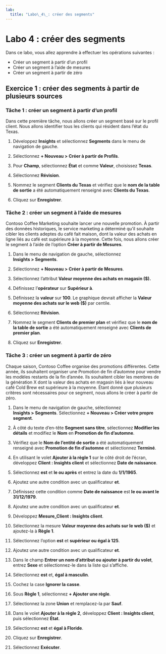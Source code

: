 ```yaml
---
lab:
  title: "Labo\_4\_: créer des segments"
---
```


# Labo 4 : créer des segments

Dans ce labo, vous allez apprendre à effectuer les opérations suivantes :
- Créer un segment à partir d’un profil
- Créer un segment à l’aide de mesures
- Créer un segment à partir de zéro

## Exercice 1 : créer des segments à partir de plusieurs sources 
### Tâche 1 : créer un segment à partir d’un profil
Dans cette première tâche, nous allons créer un segment basé sur le profil client. Nous allons identifier tous les clients qui résident dans l’état du Texas. 

1. Développez **Insights** et sélectionnez **Segments** dans le menu de navigation de gauche.

1. Sélectionnez **+ Nouveau > Créer à partir de Profils**.

1. Pour **Champ**, sélectionnez **État** et comme **Valeur**, choisissez **Texas**.

1. Sélectionnez **Révision**.

1. Nommez le segment **Clients du Texas** et vérifiez que le **nom de la table de sortie** a été automatiquement renseigné avec **Clients du Texas**.

1. Cliquez sur **Enregistrer**.

### Tâche 2 : créer un segment à l’aide de mesures 
Contoso Coffee Marketing souhaite lancer une nouvelle promotion. À partir des données historiques, le service marketing a déterminé qu’il souhaite cibler les clients adeptes du café fait maison, dont la valeur des achats en ligne liés au café est supérieure à la moyenne. Cette fois, nous allons créer le segment à l’aide de l’option **Créer à partir de Mesures**. 

1. Dans le menu de navigation de gauche, sélectionnez **Insights > Segments**.

1. Sélectionnez **+ Nouveau > Créer à partir de Mesures**.

1. Sélectionnez l’attribut **Valeur moyenne des achats en magasin ($).**

1. Définissez l’**opérateur** sur **Supérieur à**.

1. Définissez la **valeur** sur **100**. Le graphique devrait afficher la **Valeur moyenne des achats sur le web ($)** par centile.

1. Sélectionnez **Révision**.

1. Nommez le segment **Clients de premier plan** et vérifiez que le **nom de la table de sortie** a été automatiquement renseigné avec **Clients de premier plan**.

1. Cliquez sur **Enregistrer**.

### Tâche 3 : créer un segment à partir de zéro
Chaque saison, Contoso Coffee organise des promotions différentes. Cette année, ils souhaitent organiser une Promotion de fin d’automne pour vendre les modèles restants de la fin d’année. Ils souhaitent cibler les membres de la génération X dont la valeur des achats en magasin liés à leur nouveau café Cold Brew est supérieure à la moyenne. Étant donné que plusieurs critères sont nécessaires pour ce segment, nous allons le créer à partir de zéro.

1. Dans le menu de navigation de gauche, sélectionnez **Insights > Segments**. Sélectionnez **+ Nouveau > Créer votre propre segment**.

1. À côté du texte d’en-tête **Segment sans titre**, sélectionnez **Modifier les détails** et modifiez le **Nom** en **Promotion de fin d’automne**.

1. Vérifiez que le **Nom de l’entité de sortie** a été automatiquement renseigné avec **Promotion de fin d’automne** et sélectionnez **Terminé**.

1. En utilisant le volet **Ajouter à la règle 1** sur le côté droit de l’écran, développez **Client : Insights client** et sélectionnez **Date de naissance**. 

1. Sélectionnez **est** et **le ou après** et entrez la date du **1/1/1965**.

1. Ajoutez une autre condition avec un qualificateur **et**.

1. Définissez cette condition comme **Date de naissance** est **le ou avant le 31/12/1979**.

1. Ajoutez une autre condition avec un qualificateur **et**. 

1. Développez **Mesure_Client : Insights client**.

1. Sélectionnez la mesure **Valeur moyenne des achats sur le web ($)** et ajoutez-la à **Règle 1**. 

1. Sélectionnez l’option **est** et **supérieur ou égal à 125**.

1. Ajoutez une autre condition avec un qualificateur **et**. 

1. Dans le champ **Entrer un nom d’attribut ou ajouter à partir du volet**, entrez **Sexe** et sélectionnez-le dans la liste qui s’affiche. 

1. Sélectionnez **est** et, **égal à masculin**.

1. Cochez la case **Ignorer la casse**.

1. Sous **Règle 1**, sélectionnez **+ Ajouter une règle**. 

1. Sélectionnez la zone **Union** et remplacez-la par **Sauf**.

1. Dans le volet **Ajouter à la règle 2**, développez **Client : Insights client**, puis sélectionnez **État**. 

1. Sélectionnez **est** et **égal à Floride**.

1. Cliquez sur **Enregistrer**.

1. Sélectionnez **Exécuter**.

